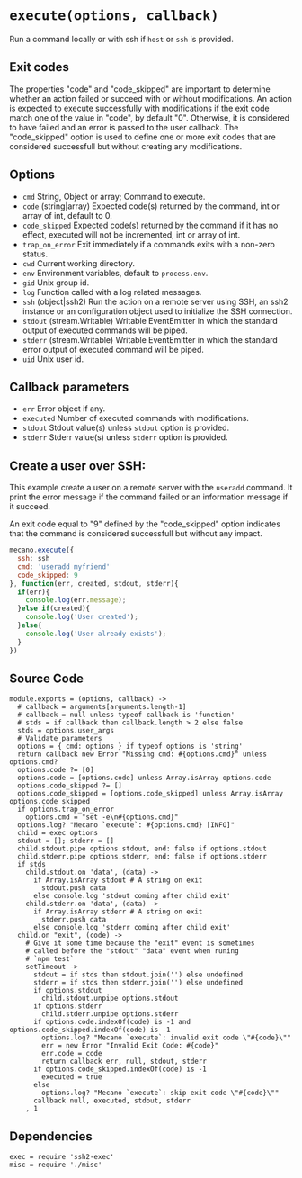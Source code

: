 
# `execute(options, callback)`

Run a command locally or with ssh if `host` or `ssh` is provided.

## Exit codes

The properties "code" and "code_skipped" are important to determine whether an
action failed or succeed with or without modifications. An action is expected to
execute successfully with modifications if the exit code match one of the value
in "code", by default "0". Otherwise, it is considered to have failed and an
error is passed to the user callback. The "code_skipped" option is used to
define one or more exit codes that are considered successfull but without
creating any modifications.

## Options

*   `cmd`
    String, Object or array; Command to execute.
*   `code`   (string|array)
    Expected code(s) returned by the command, int or array of int, default to 0.
*   `code_skipped`
    Expected code(s) returned by the command if it has no effect, executed will
    not be incremented, int or array of int.
*   `trap_on_error`
    Exit immediately  if a commands exits with a non-zero status.
*   `cwd`
    Current working directory.
*   `env`
    Environment variables, default to `process.env`.
*   `gid`
    Unix group id.
*   `log`
    Function called with a log related messages.
*   `ssh` (object|ssh2)
    Run the action on a remote server using SSH, an ssh2 instance or an
    configuration object used to initialize the SSH connection.
*   `stdout` (stream.Writable)
    Writable EventEmitter in which the standard output of executed commands will
    be piped.
*   `stderr` (stream.Writable)
    Writable EventEmitter in which the standard error output of executed command
    will be piped.
*   `uid`
    Unix user id.

## Callback parameters

*   `err`
    Error object if any.
*   `executed`
    Number of executed commands with modifications.
*   `stdout`
    Stdout value(s) unless `stdout` option is provided.
*   `stderr`
    Stderr value(s) unless `stderr` option is provided.

## Create a user over SSH:

This example create a user on a remote server with the `useradd` command. It
print the error message if the command failed or an information message if it
succeed.

An exit code equal to "9" defined by the "code_skipped" option indicates that
the command is considered successfull but without any impact.

```javascript
mecano.execute({
  ssh: ssh
  cmd: 'useradd myfriend'
  code_skipped: 9
}, function(err, created, stdout, stderr){
  if(err){
    console.log(err.message);
  }else if(created){
    console.log('User created');
  }else{
    console.log('User already exists');
  }
})
```

## Source Code

    module.exports = (options, callback) ->
      # callback = arguments[arguments.length-1]
      # callback = null unless typeof callback is 'function'
      # stds = if callback then callback.length > 2 else false
      stds = options.user_args
      # Validate parameters
      options = { cmd: options } if typeof options is 'string'
      return callback new Error "Missing cmd: #{options.cmd}" unless options.cmd?
      options.code ?= [0]
      options.code = [options.code] unless Array.isArray options.code
      options.code_skipped ?= []
      options.code_skipped = [options.code_skipped] unless Array.isArray options.code_skipped
      if options.trap_on_error
        options.cmd = "set -e\n#{options.cmd}"
      options.log? "Mecano `execute`: #{options.cmd} [INFO]"
      child = exec options
      stdout = []; stderr = []
      child.stdout.pipe options.stdout, end: false if options.stdout
      child.stderr.pipe options.stderr, end: false if options.stderr
      if stds
        child.stdout.on 'data', (data) ->
          if Array.isArray stdout # A string on exit
            stdout.push data
          else console.log 'stdout coming after child exit'
        child.stderr.on 'data', (data) ->
          if Array.isArray stderr # A string on exit
            stderr.push data
          else console.log 'stderr coming after child exit'
      child.on "exit", (code) ->
        # Give it some time because the "exit" event is sometimes
        # called before the "stdout" "data" event when runing
        # `npm test`
        setTimeout ->
          stdout = if stds then stdout.join('') else undefined
          stderr = if stds then stderr.join('') else undefined
          if options.stdout
            child.stdout.unpipe options.stdout
          if options.stderr
            child.stderr.unpipe options.stderr
          if options.code.indexOf(code) is -1 and options.code_skipped.indexOf(code) is -1
            options.log? "Mecano `execute`: invalid exit code \"#{code}\""
            err = new Error "Invalid Exit Code: #{code}"
            err.code = code
            return callback err, null, stdout, stderr
          if options.code_skipped.indexOf(code) is -1
            executed = true
          else
            options.log? "Mecano `execute`: skip exit code \"#{code}\""
          callback null, executed, stdout, stderr
        , 1

## Dependencies

    exec = require 'ssh2-exec'
    misc = require './misc'
